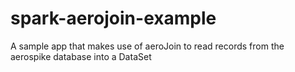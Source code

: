 # spark-aerojoin-example
A sample app that makes use of aeroJoin to read records from the aerospike database into a DataSet
